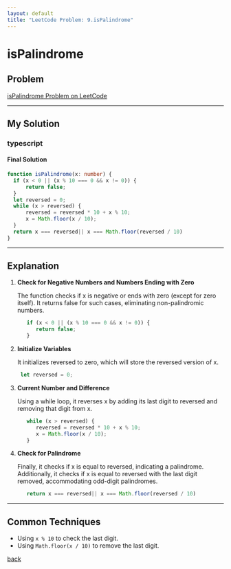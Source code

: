 ```yaml
---
layout: default
title: "LeetCode Problem: 9.isPalindrome"
---
```


# isPalindrome

## Problem
[isPalindrome Problem on LeetCode](https://leetcode.com/problems/palindrome-number/description/)

___

## My Solution
### typescript

#### Final Solution
```typescript
function isPalindrome(x: number) {
  if (x < 0 || (x % 10 === 0 && x != 0)) {
      return false;
  }
  let reversed = 0;
  while (x > reversed) {
      reversed = reversed * 10 + x % 10;
      x = Math.floor(x / 10);
  }
  return x === reversed|| x === Math.floor(reversed / 10)
}
```

___

## Explanation
1. **Check for Negative Numbers and Numbers Ending with Zero**

   The function checks if x is negative or ends with zero (except for zero itself). It returns false for such cases, eliminating non-palindromic numbers.
   ```typescript
      if (x < 0 || (x % 10 === 0 && x != 0)) {
         return false;
      }
   ```
2. **Initialize Variables**

   It initializes reversed to zero, which will store the reversed version of x.
   ```typescript
    let reversed = 0;
   ```

3. **Current Number and Difference**

   Using a while loop, it reverses x by adding its last digit to reversed and removing that digit from x.
   ```typescript
      while (x > reversed) {
         reversed = reversed * 10 + x % 10;
         x = Math.floor(x / 10);
      }
   ```
4. **Check for Palindrome**

   Finally, it checks if x is equal to reversed, indicating a palindrome. Additionally, it checks if x is equal to reversed with the last digit removed, accommodating odd-digit palindromes.
   ```typescript
      return x === reversed|| x === Math.floor(reversed / 10)
   ```
___
## Common Techniques

- Using `x % 10` to check the last digit.
- Using `Math.floor(x / 10)` to remove the last digit.

[back](/)


